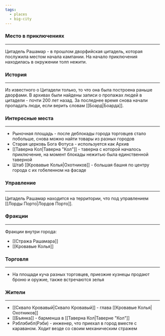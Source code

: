 ```yaml
---
tags:
  - places
  - big-city
---
```

### Место в приключениях
---
Цитадель Рашамар - в прошлом дворфийская цитадель, которая послужила местом начала кампании. На начало приключения находилась в окружении толп нежити.

### История
---
Из известного о Цитадели только, то что она была построена раньше дворфами.
В архивах были найдены записи о пропажах людей в цитадели - почти 200 лет назад.
За последнее время снова начали пропадать люди, если верить словам [[Боард|Боарда]].
### Интересные места
---
- Рыночная площадь - после деблокады города торговцев стало побольше, снова можно найти товары из разных городов  
- Старая церковь Бога Фотуса - используется как Архив  
- [[Таверна Кол|Таверна "Кол"]] - таверна с которой началось приключение, на момент блокады нежитью была единственной таверной  
- Штаб [[Кровавые Колья|Охотников]] - большая башня по центру города с их гобеленном на фасаде  

### Управление
---
Цитадель Рашамар находится на территории, что под управлением [[Лорды Порто|Лордов Порто]].

### Фракции
---
Фракции внутри города:

- [[Стража Рашамара]]  
- [[Кровавые Колья]]  

### Торговля
---
- На площади куча разных торговцев, приезжие кузнецы продают броню и оружие, также встречаются зелья  

### Жители
---
- [[Сквало Кровавый|Сквало Кровавый]] - глава [[Кровавые Колья|Охотников]]  
- [[Бъянка]] - барменша в [[Таверна Кол|Таверне "Кол"]]  
- Рэблэбибл(Рэби) - инженер, что приехал в город вместе с караваном. Ходит везде со своим механическим стражем  
